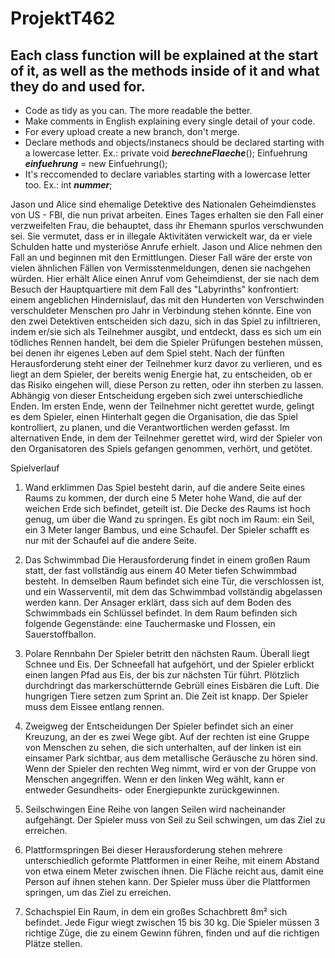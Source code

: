# ProjektT462

## Each class function will be explained at the start of it, as well as the methods inside of it and what they do and used for.

- Code as tidy as you can. The more readable the better.
- Make comments in English explaining every single detail of your code.
- For every upload create a new branch, don't merge.
- Declare methods and objects/instanecs should be declared starting with a lowercase letter. Ex.: private void **_berechneFlaeche_**(); Einfuehrung **_einfuehrung_** = new Einfuehrung();
- It's reccomended to declare variables starting with a lowercase letter too. Ex.: int **_nummer_**;

Jason und Alice sind ehemalige Detektive des Nationalen Geheimdienstes von US - FBI, die nun privat arbeiten. Eines Tages erhalten sie den Fall einer verzweifelten Frau, die behauptet, dass ihr Ehemann spurlos verschwunden sei. Sie vermutet, dass er in illegale Aktivitäten verwickelt war, da er viele Schulden hatte und mysteriöse Anrufe erhielt. Jason und Alice nehmen den Fall an und beginnen mit den Ermittlungen.
Dieser Fall wäre der erste von vielen ähnlichen Fällen von Vermisstenmeldungen, denen sie nachgehen würden.
Hier erhält Alice einen Anruf vom Geheimdienst, der sie nach dem Besuch der Hauptquartiere mit dem Fall des "Labyrinths" konfrontiert: einem angeblichen Hindernislauf, das mit den Hunderten von Verschwinden verschuldeter Menschen pro Jahr in Verbindung stehen könnte.
Eine von den zwei Detektiven entscheiden sich dazu, sich in das Spiel zu infiltrieren, indem er/sie sich als Teilnehmer ausgibt, und entdeckt, dass es sich um ein tödliches Rennen handelt, bei dem die Spieler Prüfungen bestehen müssen, bei denen ihr eigenes Leben auf dem Spiel steht.
Nach der fünften Herausforderung steht einer der Teilnehmer kurz davor zu verlieren, und es liegt an dem Spieler, der bereits wenig Energie hat, zu entscheiden, ob er das Risiko eingehen will, diese Person zu retten, oder ihn sterben zu lassen. Abhängig von dieser Entscheidung ergeben sich zwei unterschiedliche Enden.
Im ersten Ende, wenn der Teilnehmer nicht gerettet wurde, gelingt es dem Spieler, einen Hinterhalt gegen die Organisation, die das Spiel kontrolliert, zu planen, und die Verantwortlichen werden gefasst.
Im alternativen Ende, in dem der Teilnehmer gerettet wird, wird der Spieler von den Organisatoren des Spiels gefangen genommen, verhört, und getötet.



Spielverlauf

1.	Wand erklimmen
Das Spiel besteht darin, auf die andere Seite eines Raums zu kommen, der durch eine 5 Meter hohe Wand, die auf der weichen Erde sich befindet, geteilt ist. Die Decke des Raums ist hoch genug, um über die Wand zu springen. Es gibt noch im Raum: ein Seil, ein 3 Meter langer Bambus, und eine Schaufel.
Der Spieler schafft es nur mit der Schaufel auf die andere Seite.

2.	Das Schwimmbad
Die Herausforderung findet in einem großen Raum statt, der fast vollständig aus einem 40 Meter tiefen Schwimmbad besteht. In demselben Raum befindet sich eine Tür, die verschlossen ist, und ein Wasserventil, mit dem das Schwimmbad vollständig abgelassen werden kann. Der Ansager erklärt, dass sich auf dem Boden des Schwimmbads ein Schlüssel befindet. In dem Raum befinden sich folgende Gegenstände: eine Tauchermaske und Flossen, ein Sauerstoffballon.

3.	Polare Rennbahn
Der Spieler betritt den nächsten Raum. Überall liegt Schnee und Eis. Der Schneefall hat aufgehört, und der Spieler erblickt einen langen Pfad aus Eis, der bis zur nächsten Tür führt. Plötzlich durchdringt das markerschütternde Gebrüll eines Eisbären die Luft. Die hungrigen Tiere setzen zum Sprint an. Die Zeit ist knapp. Der Spieler muss dem Eissee entlang rennen.

4.	Zweigweg der Entscheidungen
Der Spieler befindet sich an einer Kreuzung, an der es zwei Wege gibt. Auf der rechten ist eine Gruppe von Menschen zu sehen, die sich unterhalten, auf der linken ist ein einsamer Park sichtbar, aus dem metallische Geräusche zu hören sind.
Wenn der Spieler den rechten Weg nimmt, wird er von der Gruppe von Menschen angegriffen. Wenn er den linken Weg wählt, kann er entweder Gesundheits- oder Energiepunkte zurückgewinnen.

5.	Seilschwingen
Eine Reihe von langen Seilen wird nacheinander aufgehängt. Der Spieler muss von Seil zu Seil schwingen, um das Ziel zu erreichen. 

6.	Plattformspringen
Bei dieser Herausforderung stehen mehrere unterschiedlich geformte Plattformen in einer Reihe, mit einem Abstand von etwa einem Meter zwischen ihnen. Die Fläche reicht aus, damit eine Person auf ihnen stehen kann. Der Spieler muss über die Plattformen springen, um das Ziel zu erreichen.

7.	Schachspiel
Ein Raum, in dem ein großes Schachbrett 8m² sich befindet. Jede Figur wiegt zwischen 15 bis 30 kg. Die Spieler müssen 3 richtige Züge, die zu einem Gewinn führen, finden und auf die richtigen Plätze stellen.
